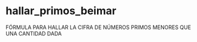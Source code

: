 # hallar_primos_beimar
FÓRMULA PARA HALLAR LA CIFRA DE NÚMEROS PRIMOS MENORES QUE UNA CANTIDAD DADA
